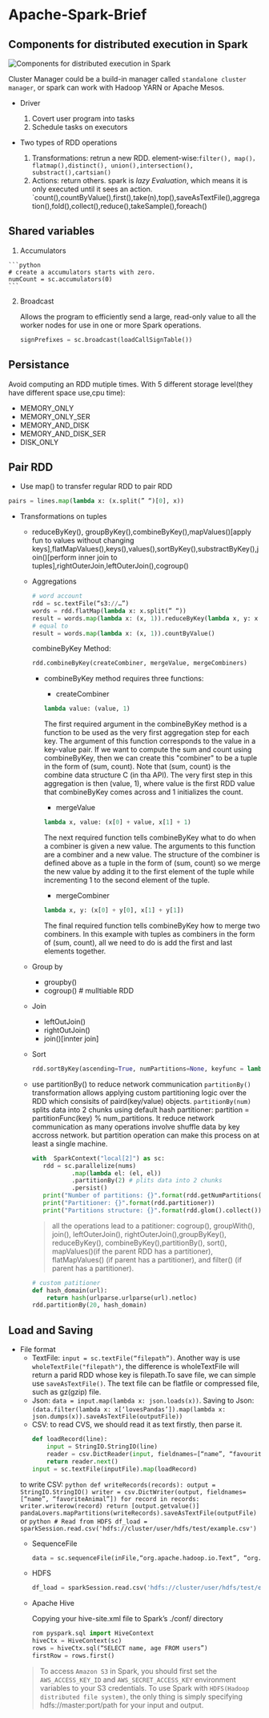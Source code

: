 # Apache-Spark-Brief
## Components for distributed execution in Spark

![Components for distributed execution in Spark](https://spark.apache.org/docs/latest/img/cluster-overview.png)

Cluster Manager could be a build-in manager called `standalone cluster manager`, or spark can work with Hadoop YARN or Apache Mesos.

* Driver
  1. Covert user program into tasks
  2. Schedule tasks on executors

* Two types of RDD operations
  1. Transformations: retrun a new RDD.
     element-wise:`filter(), map()，flatmap(),distinct(), union(),intersection(), substract(),cartsian()`
  2. Actions: return others. spark is *lazy Evaluation*, which means it is only executed until it sees an action.          
          `count(),countByValue(),first(),take(n),top(),saveAsTextFile(),aggregation(),fold(),collect(),reduce(),takeSample(),foreach()
          
## Shared variables
  1. Accumulators
    
    ```python
    # create a accumulators starts with zero.
    numCount = sc.accumulators(0) 
    ```
  2. Broadcast
     
     Allows the program to efficiently send a large, read-only value to all the worker nodes for use in one or more Spark operations. 
     ```python
     signPrefixes = sc.broadcast(loadCallSignTable())       
     ```

## Persistance
  Avoid computing an RDD mutiple times. With 5 different storage level(they have different space use,cpu time):
   * MEMORY_ONLY
   * MEMORY_ONLY_SER
   * MEMORY_AND_DISK
   * MEMORY_AND_DISK_SER
   * DISK_ONLY

## Pair RDD
  * Use map() to transfer regular RDD to pair RDD
  ```python
  pairs = lines.map(lambda x: (x.split(” “)[0], x))
  ```
  * Transformations on tuples
    * reduceByKey(), groupByKey(),combineByKey(),mapValues()[apply fun to values without changing keys],flatMapValues(),keys(),values(),sortByKey(),substractByKey(),join()[perform inner join to tuples],rightOuterJoin,leftOuterJoin(),cogroup()
  
    * Aggregations
      ```python
      # word account
      rdd = sc.textFile(“s3://…”)
      words = rdd.flatMap(lambda x: x.split(” “))
      result = words.map(lambda x: (x, 1)).reduceByKey(lambda x, y: x + y)
      # equal to 
      result = words.map(lambda x: (x, 1)).countByValue() 
      ```
      combineByKey Method:
      ```python
      rdd.combineByKey(createCombiner, mergeValue, mergeCombiners) 
      ```
       * combineByKey method requires three functions:

          * createCombiner
          ```python
          lambda value: (value, 1)
          ```
          The first required argument in the combineByKey method is a function to be used as the very first aggregation step for each key. The argument of this function corresponds to the value in a key-value pair. If we want to compute the sum and count using combineByKey, then we can create this "combiner" to be a tuple in the form of (sum, count). Note that (sum, count) is the combine data structure C (in tha API). The very first step in this aggregation is then (value, 1), where value is the first RDD value that combineByKey comes across and 1 initializes the count.
          * mergeValue
          ```python
          lambda x, value: (x[0] + value, x[1] + 1)
          ```
          The next required function tells combineByKey what to do when a combiner is given a new value. The arguments to this function are a combiner and a new value. The structure of the combiner is defined above as a tuple in the form of (sum, count) so we merge the new value by adding it to the first element of the tuple while incrementing 1 to the second element of the tuple.
          
          * mergeCombiner
          ```python
          lambda x, y: (x[0] + y[0], x[1] + y[1])
          ```
          The final required function tells combineByKey how to merge two combiners. In this example with tuples as combiners in the form of (sum, count), all we need to do is add the first and last elements together.
     * Group by
       * groupby()
       * cogroup() # mulltiable RDD
     * Join
       * leftOutJoin()
       * rightOutJoin()
       * join()[innter join]
     * Sort
       ```python
       rdd.sortByKey(ascending=True, numPartitions=None, keyfunc = lambda x: str(x))
       ```
      * use partitionBy() to reduce network communication
        `partitionBy()` transformation allows applying custom partitioning logic over the RDD which consisits of paird(key/value) objects. `partitionBy(num)` splits data into 2 chunks using default hash partitioner: partition = partitionFunc(key) % num_partitions. It reduce network communication as many operations involve shuffle data by key accross network. but partition operation can make this process on at least a single machine.
        ```python
        with  SparkContext("local[2]") as sc:
           rdd = sc.parallelize(nums) 
                   .map(lambda el: (el, el)) 
                   .partitionBy(2) # plits data into 2 chunks
                   .persist()
           print("Number of partitions: {}".format(rdd.getNumPartitions()))
           print("Partitioner: {}".format(rdd.partitioner))
           print("Partitions structure: {}".format(rdd.glom().collect()))
        ```
        > all the operations lead to a patitioner: cogroup(), groupWith(), join(), leftOuterJoin(), rightOuterJoin(),groupByKey(), reduceByKey(), combineByKey(),partitionBy(), sort(), mapValues()(if the parent RDD has a partitioner), flatMapValues() (if parent has a partitioner), and filter() (if parent has a partitioner). 
        ```python
        # custom patitioner
        def hash_domain(url):
            return hash(urlparse.urlparse(url).netloc)
        rdd.partitionBy(20, hash_domain)
        ```
## Load and Saving
   * File format
     * TextFile: `input = sc.textFile(“filepath”)`. Another way is use `wholeTextFile("filepath")`, the difference is wholeTextFile will return a parid RDD whose key is filepath.To save file, we can simple use `saveAsTextFile()`. The text file can be flatfile or compressed file, such as gz(gzip) file.
     * Json: `data = input.map(lambda x: json.loads(x))`. Saving to Json: `(data.filter(lambda x: x[‘lovesPandas’]).map(lambda x: json.dumps(x)).saveAsTextFile(outputFile))`
     * CSV: to read CVS, we should read it as text firstly, then parse it.
         ```python
         def loadRecord(line):
             input = StringIO.StringIO(line)
             reader = csv.DictReader(input, fieldnames=[“name”, “favouriteAnimal”])
             return reader.next()
         input = sc.textFile(inputFile).map(loadRecord)
         ```
     to write CSV:
         ```python
         def writeRecords(records):
            output = StringIO.StringIO()
            writer = csv.DictWriter(output, fieldnames=[“name”, “favoriteAnimal”])
            for record in records:
            writer.writerow(record)
            return [output.getvalue()]
         pandaLovers.mapPartitions(writeRecords).saveAsTextFile(outputFile)
         ```
         or
         ```python
         # Read from HDFS
        df_load = sparkSession.read.csv('hdfs://cluster/user/hdfs/test/example.csv')        
         ```
     * SequenceFile
          ```python
          data = sc.sequenceFile(inFile,“org.apache.hadoop.io.Text”, “org.apache.hadoop.io.IntWritable”)
          ```
     * HDFS
          ```python
          df_load = sparkSession.read.csv('hdfs://cluster/user/hdfs/test/example.csv')
          ```
     * Apache Hive
          
          Copying your hive-site.xml file to Spark’s ./conf/ directory
          ```python
          rom pyspark.sql import HiveContext
          hiveCtx = HiveContext(sc)
          rows = hiveCtx.sql(“SELECT name, age FROM users”)
          firstRow = rows.first()
          ```
     >  To access `Amazon S3` in Spark, you should first set the `AWS_ACCESS_KEY_ID` and `AWS_SECRET_ACCESS_KEY` environment variables to your S3 credentials. To use Spark with `HDFS(Hadoop distributed file system)`, the only thing is simply specifying hdfs://master:port/path for your input and output.
     
     

